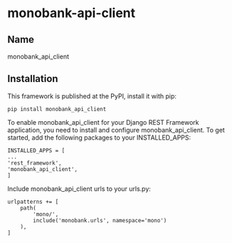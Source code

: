 # monobank-api-client

## Name
monobank_api_client

## Installation
This framework is published at the PyPI, install it with pip:

    pip install monobank_api_client

To enable monobank_api_client for your Django REST Framework application, you need to install and configure monobank_api_client. To get started, add the following packages to your INSTALLED_APPS:

    INSTALLED_APPS = [
    ...
    'rest_framework',
    'monobank_api_client',
    ]

Include monobank_api_client urls to your urls.py:

    urlpatterns += [
        path(
            'mono/',
            include('monobank.urls', namespace='mono')
        ),
    ]
